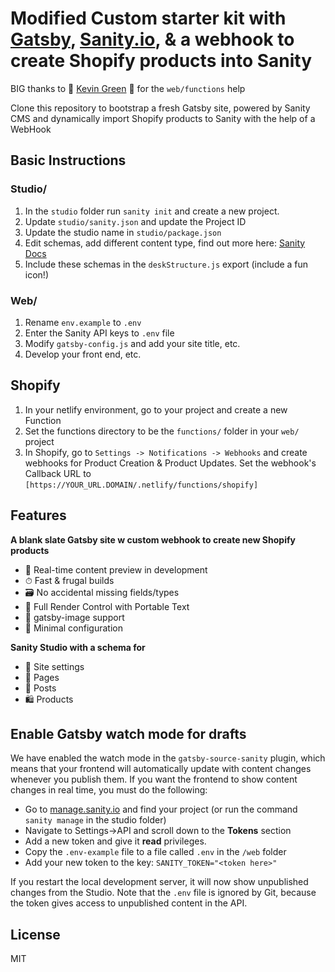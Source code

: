 # Modified Custom starter kit with [Gatsby](https://www.gatsbyjs.org/), [Sanity.io](https://www.sanity.io), & a webhook to create Shopify products into Sanity

BIG thanks to 🍝  [Kevin Green](https://github.com/iamkevingreen) 🍝 for the `web/functions` help

Clone this repository to bootstrap a fresh Gatsby site, powered by Sanity CMS and dynamically import Shopify products to Sanity with the help of a WebHook

## Basic Instructions

### Studio/
1. In the `studio` folder run `sanity init` and create a new project.
2. Update `studio/sanity.json` and update the Project ID
3. Update the studio name in `studio/package.json`
3. Edit schemas, add different content type, find out more here: [Sanity Docs](https://www.sanity.io/docs/sanity-studio)
4. Include these schemas in the `deskStructure.js` export (include a fun icon!)

### Web/
1. Rename `env.example` to `.env`
2. Enter the Sanity API keys to `.env` file
3. Modify `gatsby-config.js` and add your site title, etc.
3. Develop your front end, etc.

## Shopify 

1. In your netlify environment, go to your project and create a new Function
2. Set the functions directory to be the `functions/` folder in your `web/` project
3. In Shopify, go to `Settings -> Notifications -> Webhooks` and create webhooks for Product Creation & Product Updates. Set the webhook's Callback URL to `[https://YOUR_URL.DOMAIN/.netlify/functions/shopify]`

## Features

**A blank slate Gatsby site w custom webhook to create new Shopify products**
  * 📡 Real-time content preview in development
  * ⏱ Fast & frugal builds
  * 🗃 No accidental missing fields/types
  * 🧰 Full Render Control with Portable Text
  * 📸 gatsby-image support
  * 🔧 Minimal configuration

**Sanity Studio with a schema for**
  * 🏢 Site settings
  * 📃 Pages
  * 📰 Posts
  * 🛍 Products


## Enable Gatsby watch mode for drafts

We have enabled the watch mode in the `gatsby-source-sanity` plugin, which means that your frontend will automatically update with content changes whenever you publish them. If you want the frontend to show content changes in real time, you must do the following:

* Go to [manage.sanity.io](https://manage.sanity.io) and find your project (or run the command `sanity manage` in the studio folder)
* Navigate to Settings->API and scroll down to the **Tokens** section
* Add a new token and give it **read** privileges.
* Copy the `.env-example` file to a file called `.env` in the `/web` folder
* Add your new token to the key: `SANITY_TOKEN="<token here>"`

If you restart the local development server, it will now show unpublished changes from the Studio. Note that the `.env` file is ignored by Git, because the token gives access to unpublished content in the API.

## License

MIT

